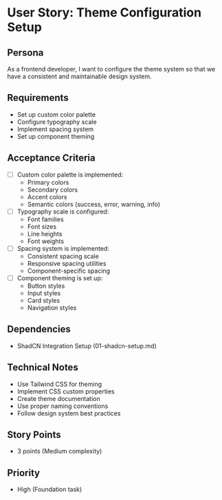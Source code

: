 # User Story: Theme Configuration Setup

## Persona

As a frontend developer, I want to configure the theme system so that we have a consistent and maintainable design system.

## Requirements

- Set up custom color palette
- Configure typography scale
- Implement spacing system
- Set up component theming

## Acceptance Criteria

- [ ] Custom color palette is implemented:
  - Primary colors
  - Secondary colors
  - Accent colors
  - Semantic colors (success, error, warning, info)
- [ ] Typography scale is configured:
  - Font families
  - Font sizes
  - Line heights
  - Font weights
- [ ] Spacing system is implemented:
  - Consistent spacing scale
  - Responsive spacing utilities
  - Component-specific spacing
- [ ] Component theming is set up:
  - Button styles
  - Input styles
  - Card styles
  - Navigation styles

## Dependencies

- ShadCN Integration Setup (01-shadcn-setup.md)

## Technical Notes

- Use Tailwind CSS for theming
- Implement CSS custom properties
- Create theme documentation
- Use proper naming conventions
- Follow design system best practices

## Story Points

- 3 points (Medium complexity)

## Priority

- High (Foundation task)
